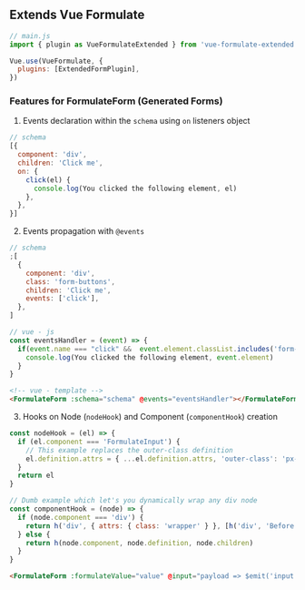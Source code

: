 ## Extends Vue Formulate

```js
// main.js
import { plugin as VueFormulateExtended } from 'vue-formulate-extended'

Vue.use(VueFormulate, {
  plugins: [ExtendedFormPlugin],
})
```

### Features for FormulateForm (Generated Forms)

1. Events declaration within the `schema` using `on` listeners object

```js
// schema
[{
  component: 'div',
  children: 'Click me',
  on: {
    click(el) {
      console.log(You clicked the following element, el)
    },
  },
}]
```

2. Events propagation with `@events`

```js
// schema
;[
  {
    component: 'div',
    class: 'form-buttons',
    children: 'Click me',
    events: ['click'],
  },
]
```

```js
// vue - js
const eventsHandler = (event) => {
  if(event.name === "click" &&  event.element.classList.includes('form-buttons')){
    console.log(You clicked the following element, event.element)
  }
}
```

```html
<!-- vue - template -->
<FormulateForm :schema="schema" @events="eventsHandler"></FormulateForm>
```

3. Hooks on Node (`nodeHook`) and Component (`componentHook`) creation

```js
const nodeHook = (el) => {
  if (el.component === 'FormulateInput') {
    // This example replaces the outer-class definition
    el.definition.attrs = { ...el.definition.attrs, 'outer-class': 'px-6 py-3' }
  }
  return el
}
```

```js
// Dumb example which let's you dynamically wrap any div node
const componentHook = (node) => {
  if (node.component === 'div') {
    return h('div', { attrs: { class: 'wrapper' } }, [h('div', 'Before'), h(node.component, node.definition, node.children), h('div', 'After')])
  } else {
    return h(node.component, node.definition, node.children)
  }
}
```

```html
<FormulateForm :formulateValue="value" @input="payload => $emit('input',  payload)" :nodeHook="nodeHook" :componentHook="componentHook" :schema="schema" />
```
